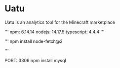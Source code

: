 # Uatu

Uatu is an analytics tool for the Minecraft marketplace

'''
npm: 6.14.14
nodejs: 14.17.5
typescript: 4.4.4
'''

'''
npm install node-fetch@2

'''

PORT: 3306
npm install mysql
